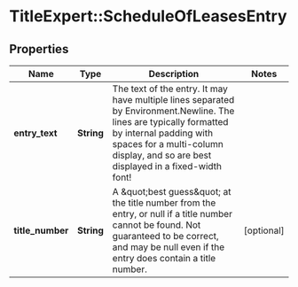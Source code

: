 # TitleExpert::ScheduleOfLeasesEntry

## Properties
Name | Type | Description | Notes
------------ | ------------- | ------------- | -------------
**entry_text** | **String** | The text of the entry. It may have multiple lines separated by Environment.Newline. The lines are typically formatted by internal padding with spaces for a multi-column display, and so are best  displayed in a fixed-width font! | 
**title_number** | **String** | A \&quot;best guess\&quot; at the title number from the entry, or null if a title number cannot be found. Not guaranteed to be correct, and may be null even if the entry does contain a title number. | [optional] 


